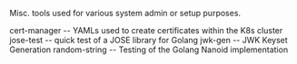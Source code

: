 Misc. tools used for various system admin or setup purposes.

cert-manager -- YAMLs used to create certificates within the K8s cluster
jose-test -- quick test of a JOSE library for Golang
jwk-gen -- JWK Keyset Generation
random-string -- Testing of the Golang Nanoid implementation
